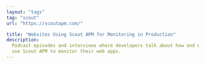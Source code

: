 ```yaml
---
layout: "tags"
tag: "scout"
url: "https://scoutapm.com/"

title: "Websites Using Scout APM for Monitoring in Production"
description:
  Podcast episodes and interviews where developers talk about how and why they
  use Scout APM to monitor their web apps.
---
```

